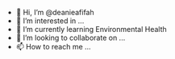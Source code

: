 - 👋 Hi, I’m @deanieafifah
- 👀 I’m interested in ...
- 🌱 I’m currently learning Environmental Health
- 💞️ I’m looking to collaborate on ...
- 📫 How to reach me ...

<!---
deanieafifah/deanieafifah is a ✨ special ✨ repository because its `README.md` (this file) appears on your GitHub profile.
You can click the Preview link to take a look at your changes.
--->
